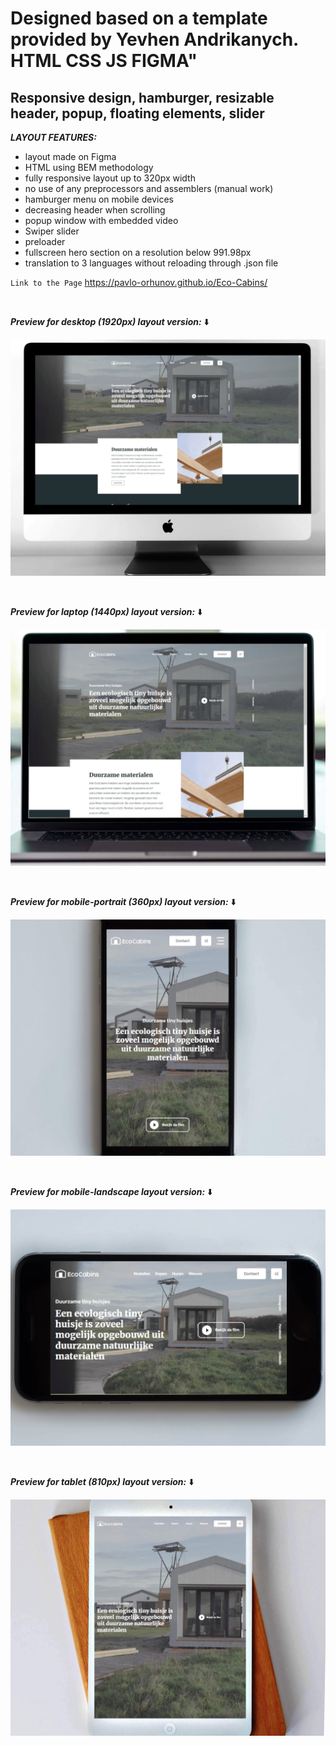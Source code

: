 # Designed based on a template provided by Yevhen Andrikanych. HTML CSS JS FIGMA"

## Responsive design, hamburger, resizable header, popup, floating elements, slider

**_LAYOUT FEATURES:_**

- layout made on Figma
- HTML using BEM methodology
- fully responsive layout up to 320px width
- no use of any preprocessors and assemblers (manual work)
- hamburger menu on mobile devices
- decreasing header when scrolling
- popup window with embedded video
- Swiper slider
- preloader
- fullscreen hero section on a resolution below 991.98px
- translation to 3 languages without reloading through .json file

`Link to the Page`
https://pavlo-orhunov.github.io/Eco-Cabins/

<br>

**_Preview for desktop (1920px) layout version:_** ⬇️

![Desktop version preview](https://github.com/Pavlo-Orhunov/Eco-Cabins/blob/master/img/desktop.jpg "Desktop version preview")

<br>

**_Preview for laptop (1440px) layout version:_** ⬇️

![Laptop version preview](https://github.com/Pavlo-Orhunov/Eco-Cabins/blob/master/img/laptop.jpg "Laptop version preview")

<br>

**_Preview for mobile-portrait (360px) layout version:_** ⬇️

![Mobile version preview](https://github.com/Pavlo-Orhunov/Eco-Cabins/blob/master/img/mobile-p.jpg "Mobile-portrait version preview")

<br>

**_Preview for mobile-landscape layout version:_** ⬇️

![Mobile version preview](https://github.com/Pavlo-Orhunov/Eco-Cabins/blob/master/img/mobile-l.jpg "Mobile-landscape version preview")

<br>

**_Preview for tablet (810px) layout version:_** ⬇️

![Tablet version preview](https://github.com/Pavlo-Orhunov/Eco-Cabins/blob/master/img/tablet.jpg "Tablet version preview")
